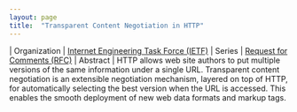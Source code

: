 ```yaml
---
layout: page
title:  "Transparent Content Negotiation in HTTP"
---
```


| Organization | [Internet Engineering Task Force (IETF)](..)
| Series | [Request for Comments (RFC)](..)
| Abstract | HTTP allows web site authors to put multiple versions of the same information under a single URL. Transparent content negotiation is an extensible negotiation mechanism, layered on top of HTTP, for automatically selecting the best version when the URL is accessed. This enables the smooth deployment of new web data formats and markup tags.